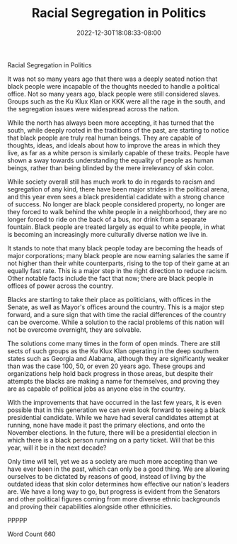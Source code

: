 ﻿---
title: "Racial Segregation in Politics"
date: 2022-12-30T18:08:33-08:00
description: "TXT Tips for Web Success"
featured_image: "/images/TXT.jpg"
tags: ["TXT"]
---

Racial Segregation in Politics

It was not so many years ago that there was a deeply seated notion that black people were incapable of the thoughts needed to handle a political office.  Not so many years ago, black people were still considered slaves.  Groups such as the Ku Klux Klan or KKK were all the rage in the south, and the segregation issues were widespread across the nation.  

While the north has always been more accepting, it has turned that the south, while deeply rooted in the traditions of the past, are starting to notice that black people are truly real human beings.  They are capable of thoughts, ideas, and ideals about how to improve the areas in which they live, as far as a white person is similarly capable of these traits.  People have shown a sway towards understanding the equality of people as human beings, rather than being blinded by the mere irrelevancy of skin color.

While society overall still has much work to do in regards to racism and segregation of any kind, there have been major strides in the political arena, and this year even sees a black presidential cadidate with a strong chance of success.  No longer are black people considered property, no longer are they forced to walk behind the white people in a neighborhood, they are no longer forced to ride on the back of a bus, nor drink from a separate fountain.  Black people are treated largely as equal to white people, in what is becoming an increasingly more culturally diverse nation we live in.

It stands to note that many black people today are becoming the heads of major corporations; many black people are now earning salaries the same if not higher than their white counterparts, rising to the top of their game at an equally fast rate.  This is a major step in the right direction to reduce racism.  Other notable facts include the fact that now; there are black people in offices of power across the country.  

Blacks are starting to take their place as politicians, with offices in the Senate, as well as Mayor's offices around the country.  This is a major step forward, and a sure sign that with time the racial differences of the country can be overcome.  While a solution to the racial problems of this nation will not be overcome overnight, they are solvable.  

The solutions come many times in the form of open minds.  There are still sects of such groups as the Ku Klux Klan operating in the deep southern states such as Georgia and Alabama, although they are significantly weaker than was the case 100, 50, or even 20 years ago.  These groups and organizations help hold back progress in those areas, but despite their attempts the blacks are making a name for themselves, and proving they are as capable of political jobs as anyone else in the country. 

With the improvements that have occurred in the last few years, it is even possible that in this generation we can even look forward to seeing a black presidential candidate.  While we have had several candidates attempt at running, none have made it past the primary elections, and onto the November elections.  In the future, there will be a presidential election in which there is a black person running on a party ticket.  Will that be this year, will it be in the next decade?  

Only time will tell, yet we as a society are much more accepting than we have ever been in the past, which can only be a good thing.  We are allowing ourselves to be dictated by reasons of good, instead of living by the outdated ideas that skin color determines how effective our nation's leaders are.  We have a long way to go, but progress is evident from the Senators and other political figures coming from more diverse ethnic backgrounds and proving their capabilities alongside other ethnicities.

PPPPP 

Word Count 660

